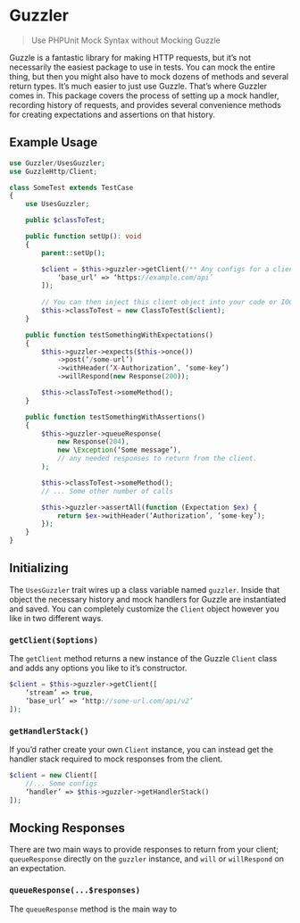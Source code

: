 # Guzzler

> Use PHPUnit Mock Syntax without Mocking Guzzle

Guzzle is a fantastic library for making HTTP requests, but it’s not necessarily the easiest package to use in tests. You can mock the entire thing, but then you might also have to mock dozens of methods and several return types. It’s much easier to just use Guzzle. That’s where Guzzler comes in. This package covers the process of setting up a mock handler, recording history of requests, and provides several convenience methods for creating expectations and assertions on that history.

## Example Usage

```php
use Guzzler/UsesGuzzler;
use GuzzleHttp/Client;

class SomeTest extends TestCase
{
	use UsesGuzzler;

	public $classToTest;

	public function setUp(): void
	{
		parent::setUp();

		$client = $this->guzzler->getClient(/** Any configs for a client */ [
			‘base_url’ => ‘https://example.com/api’
		]);
		
		// You can then inject this client object into your code or IOC container.
		$this->classToTest = new ClassToTest($client);
	}

	public function testSomethingWithExpectations()
	{
		$this->guzzler->expects($this->once())
			->post(‘/some-url’)
			->withHeader(‘X-Authorization’, ‘some-key’)
			->willRespond(new Response(200));

		$this->classToTest->someMethod();
	}

	public function testSomethingWithAssertions()
	{
		$this->guzzler->queueResponse(
			new Response(204),
			new \Exception(‘Some message’),
			// any needed responses to return from the client.
		);

		$this->classToTest->someMethod();
		// ... Some other number of calls

		$this->guzzler->assertAll(function (Expectation $ex) {
			return $ex->withHeader(‘Authorization’, ‘some-key’);
		});
	}
}
```

## Initializing

The `UsesGuzzler` trait wires up a class variable named `guzzler`. Inside that object the necessary history and mock handlers for Guzzle are instantiated and saved. You can completely customize the `Client` object however you like in two different ways.

### `getClient($options)`

The `getClient` method returns a new instance of the Guzzle `Client` class and adds any options you like to it’s constructor.

```php
$client = $this->guzzler->getClient([
	‘stream’ => true,
	‘base_url’ => ‘http://some-url.com/api/v2’
]);
```

### `getHandlerStack()`

If you’d rather create your own `Client` instance, you can instead get the handler stack required to mock responses from the client.

```php
$client = new Client([
	//... Some configs
	‘handler’ => $this->guzzler->getHandlerStack()
]);
```

## Mocking Responses

There are two main ways to provide responses to return from your client; `queueResponse` directly on the `guzzler` instance, and `will` or `willRespond` on an expectation.

### `queueResponse(...$responses)`

The `queueResponse` method is the main way to 